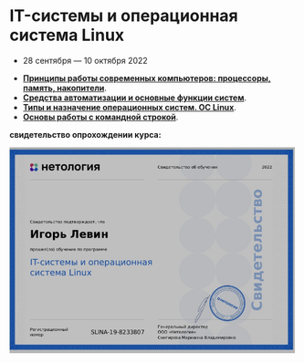 # IT-системы и операционная система Linux

* 28 сентября — 10 октября 2022

- [**Принципы работы современных компьютеров: процессоры, память, накопители**](https://github.com/elekpow/netology/blob/main/it-systems-linux/lesson1.md).
- [**Средства автоматизации и основные функции систем**](https://github.com/elekpow/netology/blob/main/it-systems-linux/lesson2.md).
- [**Типы и назначение операционных систем. ОС Linux**](https://github.com/elekpow/netology/blob/main/it-systems-linux/lesson3.md).
- [**Основы работы с командной строкой**](https://github.com/elekpow/netology/blob/main/it-systems-linux/lesson4.md).


**свидетельство опрохождении курса:**

<img src="https://github.com/elekpow/netology/blob/main/it-systems-linux/images/cert.jpg" alt="cert.jpg" border="0" width="500">
